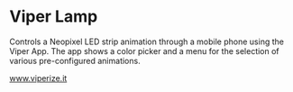 Viper Lamp
==========

Controls a Neopixel LED strip animation through a mobile phone using the Viper App.
The app shows a color picker and a menu for the selection of various pre-configured animations. 


www.viperize.it

